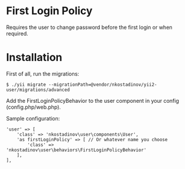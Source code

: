 # First Login Policy

Requires the user to change password before the first login or when required.

# Installation

First of all, run the migrations:

```
$ ./yii migrate --migrationPath=@vendor/nkostadinov/yii2-user/migrations/advanced 
```

Add the FirstLoginPolicyBehavior to the user component in your config (config.php/web.php).

Sample configuration:

```
'user' => [
    'class' => 'nkostadinov\user\components\User',
    'as firstLoginPolicy' => [ // Or whatever name you choose
        'class' => 'nkostadinov\user\behaviors\FirstLoginPolicyBehavior'
    ],    
],
```
